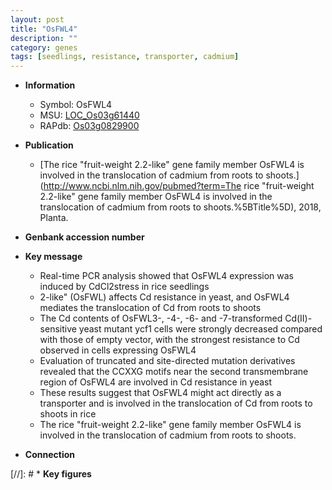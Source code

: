 ```yaml
---
layout: post
title: "OsFWL4"
description: ""
category: genes
tags: [seedlings, resistance, transporter, cadmium]
---
```


* **Information**  
    + Symbol: OsFWL4  
    + MSU: [LOC_Os03g61440](http://rice.uga.edu/cgi-bin/ORF_infopage.cgi?orf=LOC_Os03g61440)  
    + RAPdb: [Os03g0829900](http://rapdb.dna.affrc.go.jp/viewer/gbrowse_details/irgsp1?name=Os03g0829900)  

* **Publication**  
    + [The rice &quot;fruit-weight 2.2-like&quot; gene family member OsFWL4 is involved in the translocation of cadmium from roots to shoots.](http://www.ncbi.nlm.nih.gov/pubmed?term=The rice &quot;fruit-weight 2.2-like&quot; gene family member OsFWL4 is involved in the translocation of cadmium from roots to shoots.%5BTitle%5D), 2018, Planta.

* **Genbank accession number**  

* **Key message**  
    + Real-time PCR analysis showed that OsFWL4 expression was induced by CdCl2stress in rice seedlings
    + 2-like&quot; (OsFWL) affects Cd resistance in yeast, and OsFWL4 mediates the translocation of Cd from roots to shoots
    + The Cd contents of OsFWL3-, -4-, -6- and -7-transformed Cd(II)-sensitive yeast mutant ycf1 cells were strongly decreased compared with those of empty vector, with the strongest resistance to Cd observed in cells expressing OsFWL4
    + Evaluation of truncated and site-directed mutation derivatives revealed that the CCXXG motifs near the second transmembrane region of OsFWL4 are involved in Cd resistance in yeast
    + These results suggest that OsFWL4 might act directly as a transporter and is involved in the translocation of Cd from roots to shoots in rice
    + The rice &quot;fruit-weight 2.2-like&quot; gene family member OsFWL4 is involved in the translocation of cadmium from roots to shoots.

* **Connection**  

[//]: # * **Key figures**  



